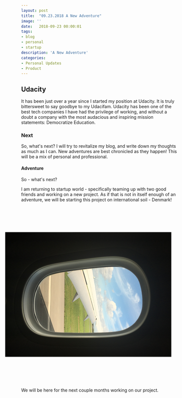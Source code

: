 ```yaml
---
layout: post
title:  "09.23.2018 A New Adventure"
image: ''
date:   2018-09-23 00:00:01
tags:
- blog
- personal
- startup
description: 'A New Adventure'
categories:
- Personal Updates
- Product
---
```


## Udacity

It has been just over a year since I started my position at Udacity. It is truly bittersweet to say goodbye to my Udacifam. Udacity has been one of the best tech companies I have had the privilege of working, and without a doubt a company with the most audacious and inspiring mission statements: Democratize Education. 


### Next

So, what's next? I will try to revitalize my blog, and write down my thoughts as much as I can. New adventures are best chronicled as they happen! This will be a mix of personal and professional.

#### Adventure

So - what's next?

I am returning to startup world - specifically teaming up with two good friends and working on a new project. As if that is not in itself enough of an adventure, we will be starting this project on international soil - Denmark!

<img src="/assets/img/newAdventure/helloCPH.JPG" width="400px" alt="Landing In Copenhagen" style="transform: rotate(90deg);padding: 15px;">

We will be here for the next couple months working on our project.







